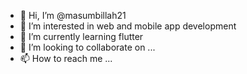 - 👋 Hi, I’m @masumbillah21
- 👀 I’m interested in web and mobile app development
- 🌱 I’m currently learning flutter
- 💞️ I’m looking to collaborate on ...
- 📫 How to reach me ...

<!---
masumbillah21/masumbillah21 is a ✨ special ✨ repository because its `README.md` (this file) appears on your GitHub profile.
You can click the Preview link to take a look at your changes.
--->

